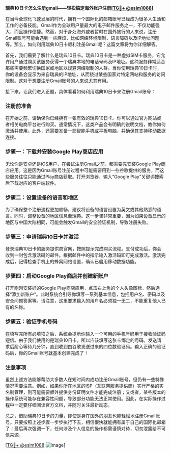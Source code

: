 **瑞典10日卡怎么注册gmail——轻松搞定海外账户注册[[TG💪+ @esim1088](https://t.me/s/esim1088)]**

在当今全球化飞速发展的时代，拥有一个国际化的邮箱账号已经成为很多人生活和工作的必备技能。Gmail作为全球用户量最大的电子邮件服务之一，不仅功能强大，而且操作便捷。然而，对于身处海外或者暂时在国外旅行的人来说，注册Gmail账号可能会遇到一些麻烦，比如网络环境限制、语言障碍以及IP地址问题等。那么，如何利用瑞典10日卡顺利注册Gmail呢？这篇文章将为你详细解答。

首先，我们需要了解什么是瑞典10日卡。瑞典10日卡是一种虚拟SIM卡服务，它允许用户通过购买该服务获得一个瑞典本地的电话号码及IP地址。这种服务非常适合那些需要频繁切换国家或地区以规避网络限制的人群。当你使用瑞典10日卡时，你的设备会显示为来自瑞典的IP地址，从而绕过某些国家对特定网站和服务的访问限制。这对于想要注册Gmail账号的人来说尤其有用。

接下来，让我们进入正题，具体看看如何利用瑞典10日卡来注册Gmail账号：

### 注册前准备

在开始之前，请确保你已经拥有一张有效的瑞典10日卡。你可以通过官方网站或者相关电商平台进行购买。通常情况下，这类产品会有明确的说明文档，教你如何激活并使用。此外，还需要准备一部智能手机或平板电脑，并确保其支持移动数据连接。

### 步骤一：下载并安装Google Play商店应用

无论你是安卓还是iOS用户，在尝试注册Gmail之前，都需要先安装Google Play商店应用。这是因为Gmail账号注册过程中可能需要用到一些谷歌提供的服务，而这些服务往往只能通过Play商店获取。打开浏览器，输入“Google Play”关键词搜索后下载对应的客户端软件。

### 步骤二：设置设备的语言和地区

为了确保整个注册流程更加顺畅，建议将设备的语言设置为英文或其他熟悉的语言。同时，调整设备的地区信息至瑞典。这一步骤非常重要，因为如果设备显示的地区与中国大陆相同，可能会触发Gmail的安全验证机制，导致注册失败。

### 步骤三：申请瑞典10日卡并激活

登录瑞典10日卡的服务提供商官网，按照提示完成购买流程。支付成功后，你会收到一封包含激活码的邮件。根据邮件中的指示输入激活码即可完成激活。激活完成后，记得检查手机上的蜂窝网络设置，确认已启用移动数据功能。

### 步骤四：启动Google Play商店并创建新账户

打开刚刚安装好的Google Play商店应用，点击右上角的个人头像图标，然后选择“添加新账户”。此时系统会引导你填写一系列基本信息，包括用户名、密码以及安全问题答案等。请注意，这里要求输入的用户名必须独一无二，不能重复他人已有的名称。

### 步骤五：验证手机号码

在填写完所有必填项之后，系统会提示你输入一个可用的手机号码用于接收验证码短信。由于我们使用的是瑞典10日卡，所以应该填写这张卡绑定的号码。发送请求后耐心等待几分钟，直到收到由谷歌发送过来的四位数验证码。输入正确的验证码后，你的Gmail账号就基本创建完成了！

### 注意事项

虽然上述方法能够帮助大多数人在短时间内成功注册Gmail账号，但仍有一些特殊情况需要注意。例如，如果你所在地区的ISP（互联网服务提供商）实行严格的实名制管理，则可能需要额外提供身份证明文件才能完成注册；又或者，某些版本的操作系统可能存在兼容性问题，导致部分功能无法正常使用。因此，在实际操作过程中一定要仔细阅读官方文档，并随时关注最新动态。

总之，借助瑞典10日卡的力量，即使是身在国外的朋友也能轻松地注册Gmail账号。只要按照上述步骤一步步执行下去，相信很快就能拥有属于自己的国际化邮箱了！最后再次强调一下，任何涉及个人信息的操作都需谨慎对待，切勿泄露给不可信来源。

[[TG💪+ @esim1088](https://t.me/s/esim1088) ![Image](https://i.postimg.cc/4NQfJmqS/Snipaste-2025-05-13-00-14-12.png)]